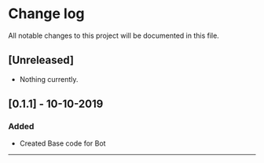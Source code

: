 # Change log
All notable changes to this project will be documented in this file.

## [Unreleased]
- Nothing currently.

## [0.1.1] - 10-10-2019
### Added
- Created Base code for Bot

---
